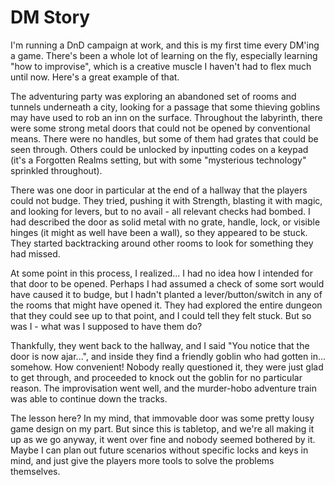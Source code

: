 # DM Story #

I'm running a DnD campaign at work, and this is my first time every DM'ing a game. There's been a whole lot of learning on the fly, especially learning "how to improvise", which is a creative muscle I haven't had to flex much until now. Here's a great example of that.

The adventuring party was exploring an abandoned set of rooms and tunnels underneath a city, looking for a passage that some thieving goblins may have used to rob an inn on the surface. Throughout the labyrinth, there were some strong metal doors that could not be opened by conventional means. There were no handles, but some of them had grates that could be seen through. Others could be unlocked by inputting codes on a keypad (it's a Forgotten Realms setting, but with some "mysterious technology" sprinkled throughout).

There was one door in particular at the end of a hallway that the players could not budge. They tried, pushing it with Strength, blasting it with magic, and looking for levers, but to no avail - all relevant checks had bombed. I had described the door as solid metal with no grate, handle, lock, or visible hinges (it might as well have been a wall), so they appeared to be stuck. They started backtracking around other rooms to look for something they had missed.

At some point in this process, I realized... I had no idea how I intended for that door to be opened. Perhaps I had assumed a check of some sort would have caused it to budge, but I hadn't planted a lever/button/switch in any of the rooms that might have opened it. They had explored the entire dungeon that they could see up to that point, and I could tell they felt stuck. But so was I - what was I supposed to have them do?

Thankfully, they went back to the hallway, and I said "You notice that the door is now ajar...", and inside they find a friendly goblin who had gotten in... somehow. How convenient! Nobody really questioned it, they were just glad to get through, and proceeded to knock out the goblin for no particular reason. The improvisation went well, and the murder-hobo adventure train was able to continue down the tracks.

The lesson here? In my mind, that immovable door was some pretty lousy game design on my part. But since this is tabletop, and we're all making it up as we go anyway, it went over fine and nobody seemed bothered by it. Maybe I can plan out future scenarios without specific locks and keys in mind, and just give the players more tools to solve the problems themselves.